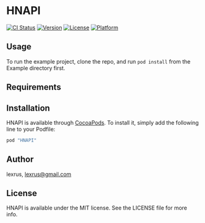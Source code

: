 # HNAPI

[![CI Status](http://img.shields.io/travis/lexrus/HNAPI.svg?style=flat)](https://travis-ci.org/lexrus/HNAPI)
[![Version](https://img.shields.io/cocoapods/v/HNAPI.svg?style=flat)](http://cocoapods.org/pods/HNAPI)
[![License](https://img.shields.io/cocoapods/l/HNAPI.svg?style=flat)](http://cocoapods.org/pods/HNAPI)
[![Platform](https://img.shields.io/cocoapods/p/HNAPI.svg?style=flat)](http://cocoapods.org/pods/HNAPI)

## Usage

To run the example project, clone the repo, and run `pod install` from the Example directory first.

## Requirements

## Installation

HNAPI is available through [CocoaPods](http://cocoapods.org). To install
it, simply add the following line to your Podfile:

```ruby
pod "HNAPI"
```

## Author

lexrus, lexrus@gmail.com

## License

HNAPI is available under the MIT license. See the LICENSE file for more info.
